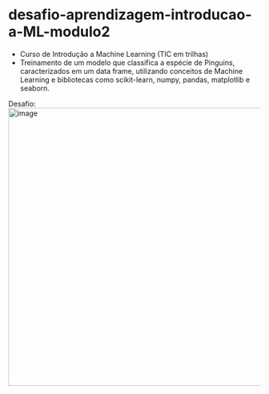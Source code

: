 # desafio-aprendizagem-introducao-a-ML-modulo2
- Curso de Introdução a Machine Learning (TIC em trilhas)
- Treinamento de um modelo que classifica a espécie de Pinguins, caracterizados em um data frame, utilizando conceitos de Machine Learning e bibliotecas como scikit-learn, numpy, pandas, matplotlib e seaborn.

Desafio:
<img width="767" height="554" alt="image" src="https://github.com/user-attachments/assets/35c29399-618d-4143-ae9b-37cf72c6672e" />
